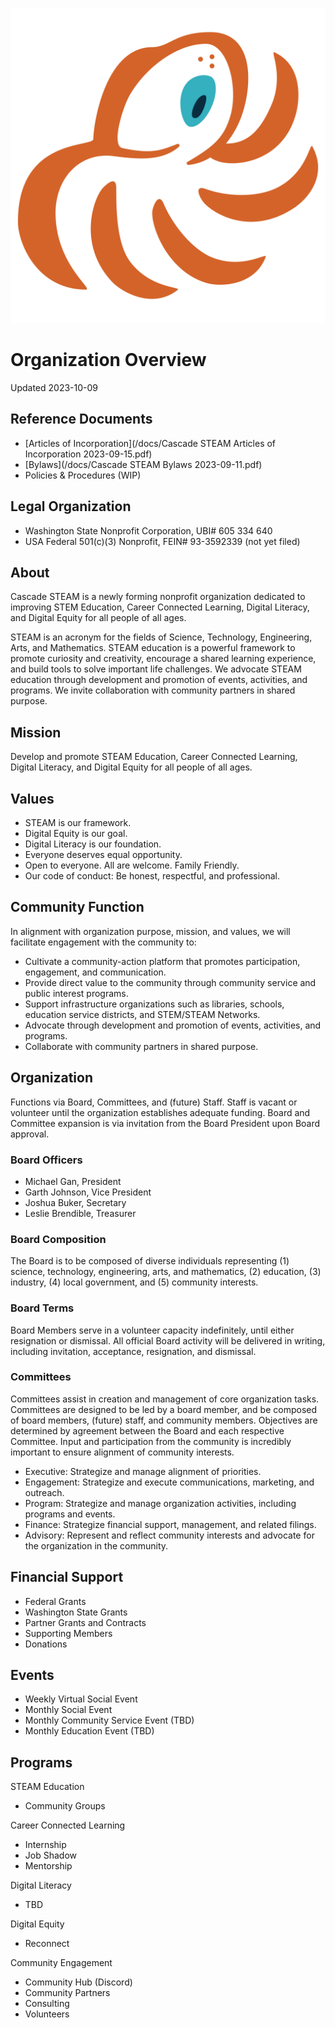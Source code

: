<style>
  .header {
    display: none;
  }
  .footer {
    display: none;
  }
</style>

[![Cascade STEAM Mark](/assets/images/Cascade_STEAM_mark_primary.svg)](https://cascadesteam.org)

# Organization Overview
Updated 2023-10-09

## Reference Documents
- [Articles of Incorporation](/docs/Cascade STEAM Articles of Incorporation 2023-09-15.pdf)
- [Bylaws](/docs/Cascade STEAM Bylaws 2023-09-11.pdf)
- Policies & Procedures (WIP)

## Legal Organization
- Washington State Nonprofit Corporation, UBI# 605 334 640
- USA Federal 501(c)(3) Nonprofit, FEIN# 93-3592339 (not yet filed)

## About
Cascade STEAM is a newly forming nonprofit organization dedicated to improving STEM Education, Career Connected Learning, Digital Literacy, and Digital Equity for all people of all ages.

STEAM is an acronym for the fields of Science, Technology, Engineering, Arts, and Mathematics. STEAM education is a powerful framework to promote curiosity and creativity, encourage a shared learning experience, and build tools to solve important life challenges. We advocate STEAM education through development and promotion of events, activities, and programs. We invite collaboration with community partners in shared purpose.

## Mission
Develop and promote STEAM Education, Career Connected Learning, Digital Literacy, and Digital Equity for all people of all ages.

## Values
- STEAM is our framework.
- Digital Equity is our goal.
- Digital Literacy is our foundation.
- Everyone deserves equal opportunity.
- Open to everyone. All are welcome. Family Friendly.
- Our code of conduct: Be honest, respectful, and professional.

## Community Function

In alignment with organization purpose, mission, and values, we will facilitate engagement with the community to:

- Cultivate a community-action platform that promotes participation, engagement, and communication.
- Provide direct value to the community through community service and public interest programs.
- Support infrastructure organizations such as libraries, schools, education service districts, and STEM/STEAM Networks.
- Advocate through development and promotion of events, activities, and programs.
- Collaborate with community partners in shared purpose.

## Organization
Functions via Board, Committees, and (future) Staff. Staff is vacant or volunteer until the organization establishes adequate funding. Board and Committee expansion is via invitation from the Board President upon Board approval.

### Board Officers
- Michael Gan, President
- Garth Johnson, Vice President
- Joshua Buker, Secretary
- Leslie Brendible, Treasurer

### Board Composition
The Board is to be composed of diverse individuals representing (1) science, technology, engineering, arts, and mathematics, (2) education, (3) industry, (4) local government, and (5) community interests.

### Board Terms
Board Members serve in a volunteer capacity indefinitely, until either resignation or dismissal. All official Board activity will be delivered in writing, including invitation, acceptance, resignation, and dismissal.

### Committees
Committees assist in creation and management of core organization tasks. Committees are designed to be led by a board member, and be composed of board members, (future) staff, and community members. Objectives are determined by agreement between the Board and each respective Committee. Input and participation from the community is incredibly important to ensure alignment of community interests.

- Executive: Strategize and manage alignment of priorities.
- Engagement: Strategize and execute communications, marketing, and outreach.
- Program: Strategize and manage organization activities, including programs and events.
- Finance: Strategize financial support, management, and related filings.
- Advisory: Represent and reflect community interests and advocate for the organization in the community.

## Financial Support
- Federal Grants
- Washington State Grants
- Partner Grants and Contracts
- Supporting Members
- Donations

## Events
- Weekly Virtual Social Event
- Monthly Social Event
- Monthly Community Service Event (TBD)
- Monthly Education Event (TBD)

## Programs
STEAM Education
- Community Groups

Career Connected Learning
- Internship
- Job Shadow
- Mentorship

Digital Literacy
- TBD

Digital Equity
- Reconnect

Community Engagement
- Community Hub (Discord)
- Community Partners
- Consulting
- Volunteers
